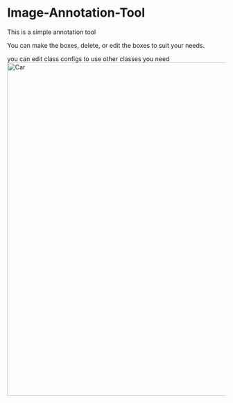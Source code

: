# Image-Annotation-Tool
This is a simple annotation tool 

You can make the boxes, delete, or edit the boxes to suit your needs.

you can edit class configs to use other classes you need
<img width="1661" height="769" alt="Car" src="https://github.com/user-attachments/assets/43284a02-6b15-4e55-9cbb-d328c3aa3e33" />
